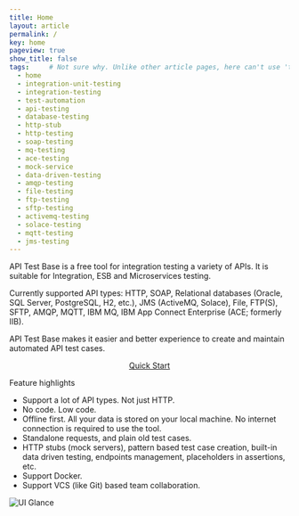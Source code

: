 ```yaml
---
title: Home
layout: article
permalink: /
key: home
pageview: true
show_title: false
tags:     # Not sure why. Unlike other article pages, here can't use 'tags: tag1 tag2, ...', because it will cause 'tags[0]' in _includes/article-info.html not working, hence not rendering the 'keywords' metadata.
  - home
  - integration-unit-testing
  - integration-testing
  - test-automation 
  - api-testing
  - database-testing
  - http-stub
  - http-testing
  - soap-testing
  - mq-testing
  - ace-testing
  - mock-service
  - data-driven-testing
  - amqp-testing
  - file-testing
  - ftp-testing
  - sftp-testing
  - activemq-testing
  - solace-testing
  - mqtt-testing
  - jms-testing
---
```

API Test Base is a free tool for integration testing a variety of APIs. It is suitable for Integration, ESB and Microservices testing.

Currently supported API types: HTTP, SOAP, Relational databases (Oracle, SQL Server, PostgreSQL, H2, etc.), JMS (ActiveMQ, Solace), File, FTP(S), SFTP, AMQP, MQTT, IBM MQ, IBM App Connect Enterprise (ACE; formerly IIB).

API Test Base makes it easier and better experience to create and maintain automated API test cases.

<div style="text-align:center"><a class="button button--outline-primary button--pill" href="/docs/en/quick-start">Quick Start</a></div>

Feature highlights
* Support a lot of API types. Not just HTTP.
* No code. Low code.
* Offline first. All your data is stored on your local machine. No internet connection is required to use the tool.
* Standalone requests, and plain old test cases.
* HTTP stubs (mock servers), pattern based test case creation, built-in data driven testing, endpoints management, placeholders in assertions, etc.
* Support Docker.
* Support VCS (like Git) based team collaboration.

![UI Glance](../../screenshots/ui-glance.png)
